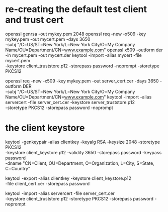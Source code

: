 # re-creating the default test client and trust cert

openssl genrsa -out mykey.pem 2048
openssl req -new -x509 -key mykey.pem -out mycert.pem -days 3650 \
    -subj "/C=US/ST=New York/L=New York City/O=My Company Name/OU=Department/CN=www.example.com"
openssl x509 -outform der -in mycert.pem -out mycert.der
keytool -import -alias mycert -file mycert.pem \
    -keystore client_truststore.p12 -storepass password -noprompt -storetype PKCS12

openssl req -new -x509 -key mykey.pem -out server_cert.cer -days 3650 -outform DER \
    -subj "/C=US/ST=New York/L=New York City/O=My Company Name/OU=Department/CN=www.example.com"
keytool -import -alias servercert -file server_cert.cer -keystore server_truststore.p12 \
    -storetype PKCS12 -storepass password -noprompt



# the client keystore
keytool -genkeypair -alias clientkey -keyalg RSA -keysize 2048 -storetype PKCS12 \
    -keystore client_keystore.p12 -validity 3650 -storepass password -keypass password \
    -dname "CN=Client, OU=Department, O=Organization, L=City, S=State, C=Country"

keytool -export -alias clientkey -keystore client_keystore.p12 \
    -file client_cert.cer -storepass password





keytool -import -alias servercert -file server_cert.cer \
    -keystore client_truststore.p12 -storetype PKCS12 -storepass password -noprompt
